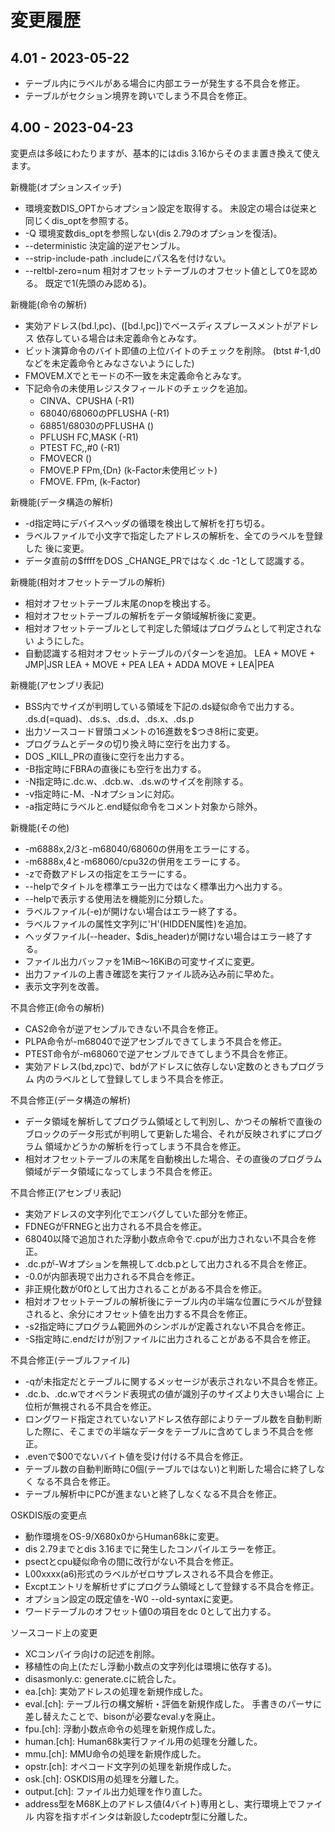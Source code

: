 # 変更履歴

## 4.01 - 2023-05-22

* テーブル内にラベルがある場合に内部エラーが発生する不具合を修正。
* テーブルがセクション境界を跨いでしまう不具合を修正。


## 4.00 - 2023-04-23

変更点は多岐にわたりますが、基本的にはdis 3.16からそのまま置き換えて使えます。

新機能(オプションスイッチ)
* 環境変数DIS_OPTからオプション設定を取得する。
  未設定の場合は従来と同じくdis_optを参照する。
* -Q 環境変数dis_optを参照しない(dis 2.79のオプションを復活)。
* --deterministic 決定論的逆アセンブル。
* --strip-include-path .includeにパス名を付けない。
* --reltbl-zero=num 相対オフセットテーブルのオフセット値として0を認める。
  既定で1(先頭のみ認める)。

新機能(命令の解析)
* 実効アドレス(bd.l,pc)、([bd.l,pc])でベースディスプレースメントがアドレス
  依存している場合は未定義命令とみなす。
* ビット演算命令のバイト即値の上位バイトのチェックを削除。
  (btst #-1,d0などを未定義命令とみなさないようにした)
* FMOVEM.Xで<ea>とモードの不一致を未定義命令とみなす。
* 下記命令の未使用レジスタフィールドのチェックを追加。
  - CINVA、CPUSHA  (-R1)
  - 68040/68060のPFLUSHA  (-R1)
  - 68851/68030のPFLUSHA  (<ea>)
  - PFLUSH FC,MASK  (-R1)
  - PTEST FC,<ea>,#0  (-R1)
  - FMOVECR  (<ea>)
  - FMOVE.P FPm,<ea>{Dn}  (k-Factor未使用ビット)
  - FMOVE.<fmt> FPm,<ea>  (k-Factor)

新機能(データ構造の解析)
* -d指定時にデバイスヘッダの循環を検出して解析を打ち切る。
* ラベルファイルで小文字で指定したアドレスの解析を、全てのラベルを登録した
  後に変更。
* データ直前の$ffffをDOS _CHANGE_PRではなく.dc -1として認識する。

新機能(相対オフセットテーブルの解析)
* 相対オフセットテーブル末尾のnopを検出する。
* 相対オフセットテーブルの解析をデータ領域解析後に変更。
* 相対オフセットテーブルとして判定した領域はプログラムとして判定されない
  ようにした。
* 自動認識する相対オフセットテーブルのパターンを追加。
  LEA + MOVE + JMP|JSR
  LEA + MOVE + PEA
  LEA + ADDA
  MOVE + LEA|PEA

新機能(アセンブリ表記)
* BSS内でサイズが判明している領域を下記の.ds疑似命令で出力する。
  .ds.d(=quad)、.ds.s、.ds.d、.ds.x、.ds.p
* 出力ソースコード冒頭コメントの16進数を$つき8桁に変更。
* プログラムとデータの切り換え時に空行を出力する。
* DOS _KILL_PRの直後に空行を出力する。
* -B指定時にFBRAの直後にも空行を出力する。
* -N指定時に.dc.w、.dcb.w、.ds.wのサイズを削除する。
* -v指定時に-M、-Nオプションに対応。
* -a指定時にラベルと.end疑似命令をコメント対象から除外。

新機能(その他)
* -m6888x,2/3と-m68040/68060の併用をエラーにする。
* -m6888x,4と-m68060/cpu32の併用をエラーにする。
* -zで奇数アドレスの指定をエラーにする。
* --helpでタイトルを標準エラー出力ではなく標準出力へ出力する。
* --helpで表示する使用法を機能別に分類した。
* ラベルファイル(-e)が開けない場合はエラー終了する。
* ラベルファイルの属性文字列に'H'(HIDDEN属性)を追加。
* ヘッダファイル(--header、$dis_header)が開けない場合はエラー終了する。
* ファイル出力バッファを1MiB～16KiBの可変サイズに変更。
* 出力ファイルの上書き確認を実行ファイル読み込み前に早めた。
* 表示文字列を改善。

不具合修正(命令の解析)
* CAS2命令が逆アセンブルできない不具合を修正。
* PLPA命令が-m68040で逆アセンブルできてしまう不具合を修正。
* PTEST命令が-m68060で逆アセンブルできてしまう不具合を修正。
* 実効アドレス(bd,zpc)で、bdがアドレスに依存しない定数のときもプログラム
  内のラベルとして登録してしまう不具合を修正。

不具合修正(データ構造の解析)
* データ領域を解析してプログラム領域として判別し、かつその解析で直後の
  ブロックのデータ形式が判明して更新した場合、それが反映されずにプログラム
  領域かどうかの解析を行ってしまう不具合を修正。
* 相対オフセットテーブルの末尾を自動検出した場合、その直後のプログラム
  領域がデータ領域になってしまう不具合を修正。

不具合修正(アセンブリ表記)
* 実効アドレスの文字列化でエンバグしていた部分を修正。
* FDNEGがFRNEGと出力される不具合を修正。
* 68040以降で追加された浮動小数点命令で.cpuが出力されない不具合を修正。
* .dc.pが-Wオプションを無視して.dcb.pとして出力される不具合を修正。
* -0.0が内部表現で出力される不具合を修正。
* 非正規化数が0f0として出力されることがある不具合を修正。
* 相対オフセットテーブルの解析後にテーブル内の半端な位置にラベルが登録
  されると、余分にオフセット値を出力する不具合を修正。
* -s2指定時にプログラム範囲外のシンボルが定義されない不具合を修正。
* -S指定時に.endだけが別ファイルに出力されることがある不具合を修正。

不具合修正(テーブルファイル)
* -qが未指定だとテーブルに関するメッセージが表示されない不具合を修正。
* .dc.b、.dc.wでオペランド表現式の値が識別子のサイズより大きい場合に
  上位桁が無視される不具合を修正。
* ロングワード指定されていないアドレス依存部によりテーブル数を自動判断
  した際に、そこまでの半端なデータをテーブルに含めてしまう不具合を修正。
* .evenで$00でないバイト値を受け付ける不具合を修正。
* テーブル数の自動判断時に0個(テーブルではない)と判断した場合に終了しなく
  なる不具合を修正。
* テーブル解析中にPCが進まないと終了しなくなる不具合を修正。

OSKDIS版の変更点
* 動作環境をOS-9/X680x0からHuman68kに変更。
* dis 2.79までとdis 3.16までに発生したコンパイルエラーを修正。
* psectとcpu疑似命令の間に改行がない不具合を修正。
* L00xxxx(a6)形式のラベルがゼロサプレスされる不具合を修正。
* Excptエントリを解析せずにプログラム領域として登録する不具合を修正。
* オプション設定の既定値を-W0 --old-syntaxに変更。
* ワードテーブルのオフセット値0の項目をdc 0として出力する。

ソースコード上の変更
* XCコンパイラ向けの記述を削除。
* 移植性の向上(ただし浮動小数点の文字列化は環境に依存する)。
* disasmonly.c: generate.cに統合した。
* ea.[ch]: 実効アドレスの処理を新規作成した。
* eval.[ch]: テーブル行の構文解析・評価を新規作成した。
  手書きのパーサに差し替えたことで、bisonが必要なeval.yを廃止。
* fpu.[ch]: 浮動小数点命令の処理を新規作成した。
* human.[ch]: Human68k実行ファイル用の処理を分離した。
* mmu.[ch]: MMU命令の処理を新規作成した。
* opstr.[ch]: オペコード文字列の処理を新規作成した。
* osk.[ch]: OSKDIS用の処理を分離した。
* output.[ch]: ファイル出力処理を作り直した。
* address型をM68K上のアドレス値(4バイト)専用とし、実行環境上でファイル
  内容を指すポインタは新設したcodeptr型に分離した。

